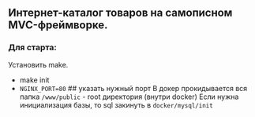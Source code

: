 ## Интернет-каталог товаров на самописном MVC-фреймворке.

### Для старта:

Установить make.
 * make init
 * ```NGINX_PORT=80```      ## указать нужный порт
В докер прокидывается вся папка
```/www/public``` - root директория (внутри docker)
Если нужна инициализация базы, то sql закинуть в ```docker/mysql/init```
